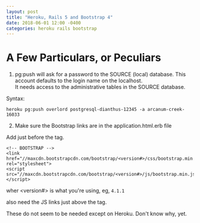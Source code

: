 ```yaml
---
layout: post
title: "Heroku, Rails 5 and Bootstrap 4"
date: 2018-06-01 12:00 -0400
categories: heroku rails bootstrap
---
```


# A Few Particulars, or Peculiars

1.  pg:push will ask for a password to the SOURCE (local) database.  This account defaults to the login name on the localhost.   
It needs access to the administrative tables in the SOURCE database.

Syntax:
```
heroku pg:push overlord postgresql-dianthus-12345 -a arcanum-creek-16033
```
2. Make sure the Bootstrap links are in the application.html.erb file

Add just before the </head> tag.
```
<!-- BOOTSTRAP -->
<link href="//maxcdn.bootstrapcdn.com/bootstrap/<version#>/css/bootstrap.min.css" rel="stylesheet">
<script src="//maxcdn.bootstrapcdn.com/bootstrap/<version#>/js/bootstrap.min.js"> </script>
```
wher <version#> is what you're using, eg, `4.1.1`

also need the JS links just above the </body> tag.

These do not seem to be needed except on Heroku.  Don't know why, yet.
